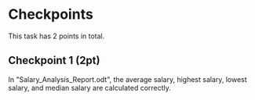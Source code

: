 # Checkpoints

This task has 2 points in total. 

## Checkpoint 1 (2pt)

In "Salary_Analysis_Report.odt", the average salary, highest salary, lowest salary, and median salary are calculated correctly.